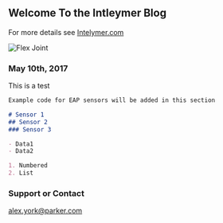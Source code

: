## Welcome To the Intleymer Blog

For more details see [Intelymer.com](http://www.intelymer.com)

![Flex Joint](tedoh2366.github.io/FlexJointInstall/Refiner#2a.jpg)


### May 10th, 2017

This is a test

```markdown
Example code for EAP sensors will be added in this section

# Sensor 1
## Sensor 2
### Sensor 3

- Data1
- Data2

1. Numbered
2. List
```
### Support or Contact

alex.york@parker.com
